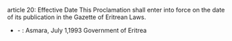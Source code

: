 article 20: Effective Date 
This Proclamation shall enter into force on the date of its publication in the Gazette of Eritrean Laws. 
<ul>
			<li> - : Asmara, July 1,1993
Government of Eritrea<ul>
			</ul></li></ul>
